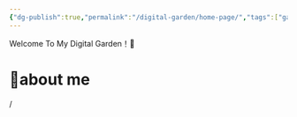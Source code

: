 ```yaml
---
{"dg-publish":true,"permalink":"/digital-garden/home-page/","tags":["gardenEntry"]}
---
```


Welcome To My Digital Garden！👏
# 🤡about me
/